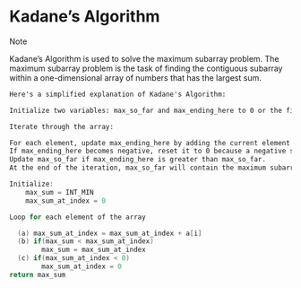 # Kadane’s Algorithm
> [!NOTE]
> Kadane’s Algorithm is used to solve the maximum subarray problem.
> The maximum subarray problem is the task of finding the contiguous subarray within a one-dimensional array of numbers that has the largest sum.

```markdown
Here's a simplified explanation of Kadane's Algorithm:

Initialize two variables: max_so_far and max_ending_here to 0 or the first element of the array (if all elements are negative, this would be the maximum).

Iterate through the array:

For each element, update max_ending_here by adding the current element to it.
If max_ending_here becomes negative, reset it to 0 because a negative sum will not contribute to the maximum subarray sum.
Update max_so_far if max_ending_here is greater than max_so_far.
At the end of the iteration, max_so_far will contain the maximum subarray sum.


```

```java
Initialize:
    max_sum = INT_MIN
    max_sum_at_index = 0

Loop for each element of the array

  (a) max_sum_at_index = max_sum_at_index + a[i]
  (b) if(max_sum < max_sum_at_index)
        max_sum = max_sum_at_index
  (c) if(max_sum_at_index < 0)
        max_sum_at_index = 0
return max_sum
```